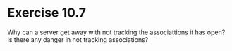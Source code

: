 # Exercise 10.7
Why can a server get away with not tracking the associattions it has open? Is there any danger in not tracking associations?
